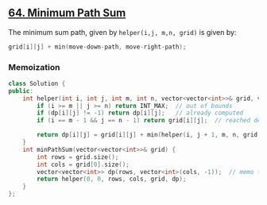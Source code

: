 ## [64. Minimum Path Sum](https://leetcode.com/problems/minimum-path-sum/)
The minimum sum path, given by `helper(i,j, m,n, grid)` is given by:
```cpp
grid[i][j] + min(move-down-path, move-right-path);
```

### Memoization
```cpp
class Solution {
public:
    int helper(int i, int j, int m, int n, vector<vector<int>>& grid, vector<vector<int>>& dp) {
        if (i >= m || j >= n) return INT_MAX;  // out of bounds
        if (dp[i][j] != -1) return dp[i][j];   // already computed
        if (i == m - 1 && j == n - 1) return grid[i][j];  // reached destination

        return dp[i][j] = grid[i][j] + min(helper(i, j + 1, m, n, grid, dp), helper(i + 1, j, m, n, grid, dp));
    }
    int minPathSum(vector<vector<int>>& grid) {
        int rows = grid.size();
        int cols = grid[0].size();
        vector<vector<int>> dp(rows, vector<int>(cols, -1));  // memo table
        return helper(0, 0, rows, cols, grid, dp);
    }
};
```
